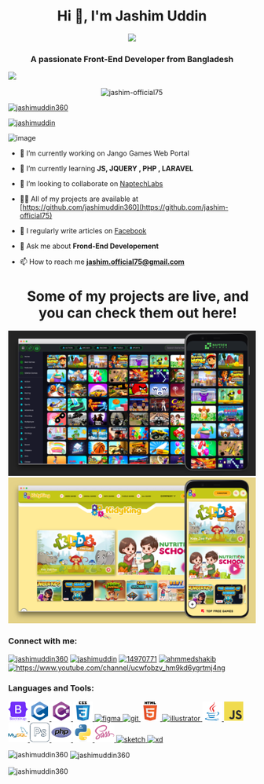 
              

<h1 align="center">Hi 👋, I'm Jashim Uddin</h1>
<p align="center">
<a href=""><img src="https://readme-typing-svg.herokuapp.com/?lines=Passionate+Web+Developer;Always%20learning%20new%20things&font=Fira%20Code&center=true&width=440&height=45&color=f75c7e&vCenter=true&size=22"></a>
</p>
<h3 align="center">A passionate Front-End Developer from Bangladesh</h3>
<img src="https://github.com/jashimuddin360/my_images/blob/master/%2B.jpg" >


<p align="center"> <img src="https://komarev.com/ghpvc/?username=jashimuddin360&label=Profile%20views&color=0e75b6&style=flat" alt="jashim-official75" /> </p>

<p align="left"> <a href="https://github.com/ryo-ma/github-profile-trophy"><img src="https://github-profile-trophy.vercel.app/?username=jashim-official75" alt="jashimuddin360" /></a> </p>

<p align="left"> <a href="https://twitter.com/jashimuddin" target="blank"><img src="https://img.shields.io/twitter/follow/jashimuddin?logo=twitter&style=for-the-badge" alt="jashimuddin" /></a> </p>
 
![image](https://github.com/user-attachments/assets/6191ec42-16e1-4cc8-9e2e-aa449db0a338)

- 🔭 I’m currently working on Jango Games Web Portal


- 🌱 I’m currently learning **JS, JQUERY , PHP , LARAVEL**

- 👯 I’m looking to collaborate on [NaptechLabs](https://naptechlabs.co.uk/)

- 👨‍💻 All of my projects are available at [https://github.com/jashimuddin360](https://github.com/jashim-official75)

- 📝 I regularly write articles on [Facebook](Facebook)

- 💬 Ask me about **Frond-End Developement**

- 📫 How to reach me **jashim.official75@gmail.com**
  <h1 align="center">Some of my projects are live, and you can check them out here! </h1>
  
  
[![Project Image](https://raw.githubusercontent.com/jashim-official75/All_Project_Mockup/refs/heads/master/d2c774d6268a28c167194996f5c82ba455b040d2.png)](https://naptechgames.com/)
<a href="https://kidyking.com/" target="_blank">
    <img src="https://github.com/jashim-official75/All_Project_Mockup/blob/master/7cbf98b37798df3874cf858313056aec57b82c0f.png?raw=true" alt="Project Image" />
</a>




<h3 align="left">Connect with me:</h3>
<p align="left">
<a href="https://codepen.io/jashimuddin360" target="blank"><img align="center" src="https://raw.githubusercontent.com/rahuldkjain/github-profile-readme-generator/master/src/images/icons/Social/codepen.svg" alt="jashimuddin360" height="30" width="40" /></a>
<a href="https://twitter.com/jashimuddin" target="blank"><img align="center" src="https://raw.githubusercontent.com/rahuldkjain/github-profile-readme-generator/master/src/images/icons/Social/twitter.svg" alt="jashimuddin" height="30" width="40" /></a>
<a href="https://stackoverflow.com/users/14970771" target="blank"><img align="center" src="https://raw.githubusercontent.com/rahuldkjain/github-profile-readme-generator/master/src/images/icons/Social/stack-overflow.svg" alt="14970771" height="30" width="40" /></a>
<a href="https://fb.com/ahmmedshakib" target="blank"><img align="center" src="https://raw.githubusercontent.com/rahuldkjain/github-profile-readme-generator/master/src/images/icons/Social/facebook.svg" alt="ahmmedshakib" height="30" width="40" /></a>
<a href="https://www.youtube.com/c/https://www.youtube.com/channel/ucwfobzv_hm9kd6ygrtmj4ng" target="blank"><img align="center" src="https://raw.githubusercontent.com/rahuldkjain/github-profile-readme-generator/master/src/images/icons/Social/youtube.svg" alt="https://www.youtube.com/channel/ucwfobzv_hm9kd6ygrtmj4ng" height="30" width="40" /></a>
</p>

<h3 align="left">Languages and Tools:</h3>
<p align="left"> <a href="https://getbootstrap.com" target="_blank"> <img src="https://raw.githubusercontent.com/devicons/devicon/master/icons/bootstrap/bootstrap-plain-wordmark.svg" alt="bootstrap" width="40" height="40"/> </a> <a href="https://www.cprogramming.com/" target="_blank"> <img src="https://raw.githubusercontent.com/devicons/devicon/master/icons/c/c-original.svg" alt="c" width="40" height="40"/> </a> <a href="https://www.w3schools.com/cs/" target="_blank"> <img src="https://raw.githubusercontent.com/devicons/devicon/master/icons/csharp/csharp-original.svg" alt="csharp" width="40" height="40"/> </a> <a href="https://www.w3schools.com/css/" target="_blank"> <img src="https://raw.githubusercontent.com/devicons/devicon/master/icons/css3/css3-original-wordmark.svg" alt="css3" width="40" height="40"/> </a> <a href="https://www.figma.com/" target="_blank"> <img src="https://www.vectorlogo.zone/logos/figma/figma-icon.svg" alt="figma" width="40" height="40"/> </a> <a href="https://git-scm.com/" target="_blank"> <img src="https://www.vectorlogo.zone/logos/git-scm/git-scm-icon.svg" alt="git" width="40" height="40"/> </a> <a href="https://www.w3.org/html/" target="_blank"> <img src="https://raw.githubusercontent.com/devicons/devicon/master/icons/html5/html5-original-wordmark.svg" alt="html5" width="40" height="40"/> </a> <a href="https://www.adobe.com/in/products/illustrator.html" target="_blank"> <img src="https://www.vectorlogo.zone/logos/adobe_illustrator/adobe_illustrator-icon.svg" alt="illustrator" width="40" height="40"/> </a> <a href="https://www.java.com" target="_blank"> <img src="https://raw.githubusercontent.com/devicons/devicon/master/icons/java/java-original.svg" alt="java" width="40" height="40"/> </a> <a href="https://developer.mozilla.org/en-US/docs/Web/JavaScript" target="_blank"> <img src="https://raw.githubusercontent.com/devicons/devicon/master/icons/javascript/javascript-original.svg" alt="javascript" width="40" height="40"/> </a> <a href="https://www.mysql.com/" target="_blank"> <img src="https://raw.githubusercontent.com/devicons/devicon/master/icons/mysql/mysql-original-wordmark.svg" alt="mysql" width="40" height="40"/> </a> <a href="https://www.photoshop.com/en" target="_blank"> <img src="https://raw.githubusercontent.com/devicons/devicon/master/icons/photoshop/photoshop-line.svg" alt="photoshop" width="40" height="40"/> </a> <a href="https://www.php.net" target="_blank"> <img src="https://raw.githubusercontent.com/devicons/devicon/master/icons/php/php-original.svg" alt="php" width="40" height="40"/> </a> <a href="https://www.python.org" target="_blank"> <img src="https://raw.githubusercontent.com/devicons/devicon/master/icons/python/python-original.svg" alt="python" width="40" height="40"/> </a> <a href="https://sass-lang.com" target="_blank"> <img src="https://raw.githubusercontent.com/devicons/devicon/master/icons/sass/sass-original.svg" alt="sass" width="40" height="40"/> </a> <a href="https://www.sketch.com/" target="_blank"> <img src="https://www.vectorlogo.zone/logos/sketchapp/sketchapp-icon.svg" alt="sketch" width="40" height="40"/> </a> <a href="https://www.adobe.com/products/xd.html" target="_blank"> <img src="https://cdn.worldvectorlogo.com/logos/adobe-xd.svg" alt="xd" width="40" height="40"/> </a> </p>

<p><img align="left" src="https://github-readme-stats.vercel.app/api/top-langs?username=jashim-official75&show_icons=true&locale=en&layout=compact" alt="jashimuddin360" /></p>

<p>&nbsp;<img align="center" src="https://github-readme-stats.vercel.app/api?username=jashim-official75&show_icons=true&locale=en" alt="jashimuddin360" /></p>

<p><img align="center" src="https://github-readme-streak-stats.herokuapp.com/?user=jashim-official75&" alt="jashimuddin360" /></p>
